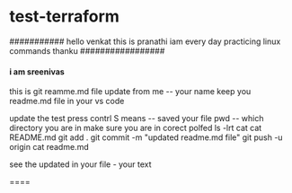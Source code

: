 # test-terraform
###########
hello venkat this is pranathi
iam every day practicing linux commands
thanku
#################
#### i am  sreenivas ####
this is git reamme.md file update from me -- your name
keep you readme.md file in your vs code

update  the test
press contrl S  means -- saved your file
pwd -- which directory you are in make sure you are in corect polfed 
ls -lrt
cat  <filename>
cat README.md
git add .
git commit -m "updated readme.md file"
git push -u origin  <Banrchname>
cat readme.md 

see the updated in your file  - your text 

====

